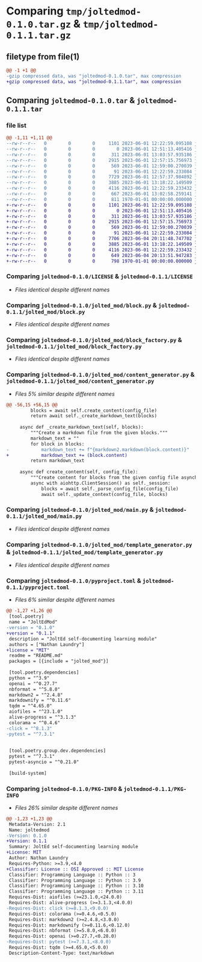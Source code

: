# Comparing `tmp/joltedmod-0.1.0.tar.gz` & `tmp/joltedmod-0.1.1.tar.gz`

## filetype from file(1)

```diff
@@ -1 +1 @@
-gzip compressed data, was "joltedmod-0.1.0.tar", max compression
+gzip compressed data, was "joltedmod-0.1.1.tar", max compression
```

## Comparing `joltedmod-0.1.0.tar` & `joltedmod-0.1.1.tar`

### file list

```diff
@@ -1,11 +1,11 @@
--rw-r--r--   0        0        0     1101 2023-06-01 12:22:59.095108 joltedmod-0.1.0/LICENSE
--rw-r--r--   0        0        0        0 2023-06-01 12:51:13.405416 joltedmod-0.1.0/README.md
--rw-r--r--   0        0        0      311 2023-06-01 13:03:57.935186 joltedmod-0.1.0/jolted_mod/__init__.py
--rw-r--r--   0        0        0     2915 2023-06-01 12:57:15.756973 joltedmod-0.1.0/jolted_mod/block.py
--rw-r--r--   0        0        0      569 2023-06-01 12:59:00.270039 joltedmod-0.1.0/jolted_mod/block_factory.py
--rw-r--r--   0        0        0       91 2023-06-01 12:22:59.233084 joltedmod-0.1.0/jolted_mod/cell_type.py
--rw-r--r--   0        0        0     7729 2023-06-01 12:57:37.984892 joltedmod-0.1.0/jolted_mod/content_generator.py
--rw-r--r--   0        0        0     3885 2023-06-01 13:18:22.149509 joltedmod-0.1.0/jolted_mod/main.py
--rw-r--r--   0        0        0     4116 2023-06-01 12:22:59.233432 joltedmod-0.1.0/jolted_mod/template_generator.py
--rw-r--r--   0        0        0      667 2023-06-01 13:02:58.259141 joltedmod-0.1.0/pyproject.toml
--rw-r--r--   0        0        0      811 1970-01-01 00:00:00.000000 joltedmod-0.1.0/PKG-INFO
+-rw-r--r--   0        0        0     1101 2023-06-01 12:22:59.095108 joltedmod-0.1.1/LICENSE
+-rw-r--r--   0        0        0        0 2023-06-01 12:51:13.405416 joltedmod-0.1.1/README.md
+-rw-r--r--   0        0        0      311 2023-06-01 13:03:57.935186 joltedmod-0.1.1/jolted_mod/__init__.py
+-rw-r--r--   0        0        0     2915 2023-06-01 12:57:15.756973 joltedmod-0.1.1/jolted_mod/block.py
+-rw-r--r--   0        0        0      569 2023-06-01 12:59:00.270039 joltedmod-0.1.1/jolted_mod/block_factory.py
+-rw-r--r--   0        0        0       91 2023-06-01 12:22:59.233084 joltedmod-0.1.1/jolted_mod/cell_type.py
+-rw-r--r--   0        0        0     7706 2023-06-04 20:11:48.747702 joltedmod-0.1.1/jolted_mod/content_generator.py
+-rw-r--r--   0        0        0     3885 2023-06-01 13:18:22.149509 joltedmod-0.1.1/jolted_mod/main.py
+-rw-r--r--   0        0        0     4116 2023-06-01 12:22:59.233432 joltedmod-0.1.1/jolted_mod/template_generator.py
+-rw-r--r--   0        0        0      649 2023-06-04 20:13:51.947283 joltedmod-0.1.1/pyproject.toml
+-rw-r--r--   0        0        0      798 1970-01-01 00:00:00.000000 joltedmod-0.1.1/PKG-INFO
```

### Comparing `joltedmod-0.1.0/LICENSE` & `joltedmod-0.1.1/LICENSE`

 * *Files identical despite different names*

### Comparing `joltedmod-0.1.0/jolted_mod/block.py` & `joltedmod-0.1.1/jolted_mod/block.py`

 * *Files identical despite different names*

### Comparing `joltedmod-0.1.0/jolted_mod/block_factory.py` & `joltedmod-0.1.1/jolted_mod/block_factory.py`

 * *Files identical despite different names*

### Comparing `joltedmod-0.1.0/jolted_mod/content_generator.py` & `joltedmod-0.1.1/jolted_mod/content_generator.py`

 * *Files 5% similar despite different names*

```diff
@@ -56,15 +56,15 @@
         blocks = await self.create_content(config_file)
         return await self._create_markdown_text(blocks)
 
     async def _create_markdown_text(self, blocks):
         """Create a markdown file from the given blocks."""
         markdown_text = ""
         for block in blocks:
-            markdown_text += f"{markdown2.markdown(block.content)}"
+            markdown_text += (block.content)
         return markdown_text
 
     async def create_content(self, config_file):
         """Create content for blocks from the given config file asynchronously."""
         async with aiohttp.ClientSession() as self._session:
             blocks = await self._parse_config_file(config_file)
             await self._update_context(config_file, blocks)
```

### Comparing `joltedmod-0.1.0/jolted_mod/main.py` & `joltedmod-0.1.1/jolted_mod/main.py`

 * *Files identical despite different names*

### Comparing `joltedmod-0.1.0/jolted_mod/template_generator.py` & `joltedmod-0.1.1/jolted_mod/template_generator.py`

 * *Files identical despite different names*

### Comparing `joltedmod-0.1.0/pyproject.toml` & `joltedmod-0.1.1/pyproject.toml`

 * *Files 6% similar despite different names*

```diff
@@ -1,27 +1,26 @@
 [tool.poetry]
 name = "JoltEdMod"
-version = "0.1.0"
+version = "0.1.1"
 description = "JoltEd self-documenting learning module"
 authors = ["Nathan Laundry"]
+license = "MIT" 
 readme = "README.md"
 packages = [{include = "jolted_mod"}]
 
 [tool.poetry.dependencies]
 python = "^3.9"
 openai = "^0.27.7"
 nbformat = "^5.8.0"
 markdown2 = "^2.4.8"
 markdownify = "^0.11.6"
 tqdm = "^4.65.0"
 aiofiles = "^23.1.0"
 alive-progress = "^3.1.3"
 colorama = "^0.4.6"
-click = "^8.1.3"
-pytest = "^7.3.1"
 
 
 [tool.poetry.group.dev.dependencies]
 pytest = "^7.3.1"
 pytest-asyncio = "^0.21.0"
 
 [build-system]
```

### Comparing `joltedmod-0.1.0/PKG-INFO` & `joltedmod-0.1.1/PKG-INFO`

 * *Files 26% similar despite different names*

```diff
@@ -1,23 +1,23 @@
 Metadata-Version: 2.1
 Name: joltedmod
-Version: 0.1.0
+Version: 0.1.1
 Summary: JoltEd self-documenting learning module
+License: MIT
 Author: Nathan Laundry
 Requires-Python: >=3.9,<4.0
+Classifier: License :: OSI Approved :: MIT License
 Classifier: Programming Language :: Python :: 3
 Classifier: Programming Language :: Python :: 3.9
 Classifier: Programming Language :: Python :: 3.10
 Classifier: Programming Language :: Python :: 3.11
 Requires-Dist: aiofiles (>=23.1.0,<24.0.0)
 Requires-Dist: alive-progress (>=3.1.3,<4.0.0)
-Requires-Dist: click (>=8.1.3,<9.0.0)
 Requires-Dist: colorama (>=0.4.6,<0.5.0)
 Requires-Dist: markdown2 (>=2.4.8,<3.0.0)
 Requires-Dist: markdownify (>=0.11.6,<0.12.0)
 Requires-Dist: nbformat (>=5.8.0,<6.0.0)
 Requires-Dist: openai (>=0.27.7,<0.28.0)
-Requires-Dist: pytest (>=7.3.1,<8.0.0)
 Requires-Dist: tqdm (>=4.65.0,<5.0.0)
 Description-Content-Type: text/markdown
```

